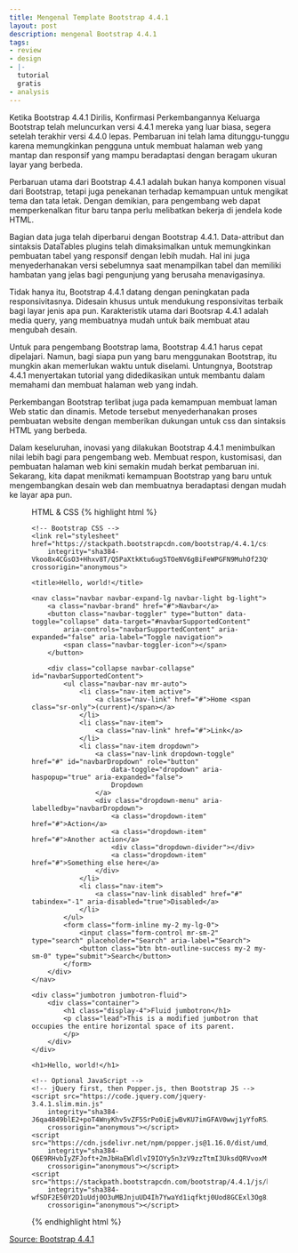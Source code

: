 ```yaml
---
title: Mengenal Template Bootstrap 4.4.1
layout: post
description: mengenal Bootstrap 4.4.1
tags:
- review
- design
- |-
  tutorial
  gratis
- analysis
---
```


Ketika Bootstrap 4.4.1 Dirilis, Konfirmasi Perkembangannya
Keluarga Bootstrap telah meluncurkan versi 4.4.1 mereka yang luar biasa, segera setelah terakhir versi 4.4.0 lepas. Pembaruan ini telah lama ditunggu-tunggu karena memungkinkan pengguna untuk membuat halaman web yang mantap dan responsif yang mampu beradaptasi dengan beragam ukuran layar yang berbeda.

Perbaruan utama dari Bootstrap 4.4.1 adalah bukan hanya komponen visual dari Bootstrap, tetapi juga penekanan terhadap kemampuan untuk mengikat tema dan tata letak. Dengan demikian, para pengembang web dapat memperkenalkan fitur baru tanpa perlu melibatkan bekerja di jendela kode HTML.

Bagian data juga telah diperbarui dengan Bootstrap 4.4.1. Data-attribut dan sintaksis DataTables plugins telah dimaksimalkan untuk memungkinkan pembuatan tabel yang responsif dengan lebih mudah. Hal ini juga menyederhanakan versi sebelumnya saat menampilkan tabel dan memiliki hambatan yang jelas bagi pengunjung yang berusaha menavigasinya.

Tidak hanya itu, Bootstrap 4.4.1 datang dengan peningkatan pada responsivitasnya. Didesain khusus untuk mendukung responsivitas terbaik bagi layar jenis apa pun. Karakteristik utama dari Bootsrap 4.4.1 adalah media query, yang membuatnya mudah untuk baik membuat atau mengubah desain.

Untuk para pengembang Bootstrap lama, Bootstrap 4.4.1 harus cepat dipelajari. Namun, bagi siapa pun yang baru menggunakan Bootstrap, itu mungkin akan memerlukan waktu untuk diselami. Untungnya, Bootstrap 4.4.1 menyertakan tutorial yang didedikasikan untuk membantu dalam memahami dan membuat halaman web yang indah.

Perkembangan Bootstrap terlibat juga pada kemampuan membuat laman Web static dan dinamis. Metode tersebut menyederhanakan proses pembuatan website dengan memberikan dukungan untuk css dan sintaksis HTML yang berbeda.

Dalam keseluruhan, inovasi yang dilakukan Bootstrap 4.4.1 menimbulkan nilai lebih bagi para pengembang web. Membuat respon, kustomisasi, dan pembuatan halaman web kini semakin mudah berkat pembaruan ini. Sekarang, kita dapat menikmati kemampuan Bootstrap yang baru untuk mengembangkan desain web dan membuatnya beradaptasi dengan mudah ke layar apa pun.


<figure class="highlight"><span class="code-pil"><i class="fa fa-code font-weight-bold" aria-hidden="true"></i>
    HTML &amp; CSS</span>
{% highlight html %}
<!doctype html>
<html lang="en">

<head>
    <!-- Required meta tags -->
    <meta charset="utf-8">
    <meta name="viewport" content="width=device-width, initial-scale=1, shrink-to-fit=no">

    <!-- Bootstrap CSS -->
    <link rel="stylesheet" href="https://stackpath.bootstrapcdn.com/bootstrap/4.4.1/css/bootstrap.min.css"
        integrity="sha384-Vkoo8x4CGsO3+Hhxv8T/Q5PaXtkKtu6ug5TOeNV6gBiFeWPGFN9MuhOf23Q9Ifjh" crossorigin="anonymous">

    <title>Hello, world!</title>
</head>

<body>

    <nav class="navbar navbar-expand-lg navbar-light bg-light">
        <a class="navbar-brand" href="#">Navbar</a>
        <button class="navbar-toggler" type="button" data-toggle="collapse" data-target="#navbarSupportedContent"
            aria-controls="navbarSupportedContent" aria-expanded="false" aria-label="Toggle navigation">
            <span class="navbar-toggler-icon"></span>
        </button>

        <div class="collapse navbar-collapse" id="navbarSupportedContent">
            <ul class="navbar-nav mr-auto">
                <li class="nav-item active">
                    <a class="nav-link" href="#">Home <span class="sr-only">(current)</span></a>
                </li>
                <li class="nav-item">
                    <a class="nav-link" href="#">Link</a>
                </li>
                <li class="nav-item dropdown">
                    <a class="nav-link dropdown-toggle" href="#" id="navbarDropdown" role="button"
                        data-toggle="dropdown" aria-haspopup="true" aria-expanded="false">
                        Dropdown
                    </a>
                    <div class="dropdown-menu" aria-labelledby="navbarDropdown">
                        <a class="dropdown-item" href="#">Action</a>
                        <a class="dropdown-item" href="#">Another action</a>
                        <div class="dropdown-divider"></div>
                        <a class="dropdown-item" href="#">Something else here</a>
                    </div>
                </li>
                <li class="nav-item">
                    <a class="nav-link disabled" href="#" tabindex="-1" aria-disabled="true">Disabled</a>
                </li>
            </ul>
            <form class="form-inline my-2 my-lg-0">
                <input class="form-control mr-sm-2" type="search" placeholder="Search" aria-label="Search">
                <button class="btn btn-outline-success my-2 my-sm-0" type="submit">Search</button>
            </form>
        </div>
    </nav>

    <div class="jumbotron jumbotron-fluid">
        <div class="container">
            <h1 class="display-4">Fluid jumbotron</h1>
            <p class="lead">This is a modified jumbotron that occupies the entire horizontal space of its parent.
            </p>
        </div>
    </div>

    <h1>Hello, world!</h1>

    <!-- Optional JavaScript -->
    <!-- jQuery first, then Popper.js, then Bootstrap JS -->
    <script src="https://code.jquery.com/jquery-3.4.1.slim.min.js"
        integrity="sha384-J6qa4849blE2+poT4WnyKhv5vZF5SrPo0iEjwBvKU7imGFAV0wwj1yYfoRSJoZ+n"
        crossorigin="anonymous"></script>
    <script src="https://cdn.jsdelivr.net/npm/popper.js@1.16.0/dist/umd/popper.min.js"
        integrity="sha384-Q6E9RHvbIyZFJoft+2mJbHaEWldlvI9IOYy5n3zV9zzTtmI3UksdQRVvoxMfooAo"
        crossorigin="anonymous"></script>
    <script src="https://stackpath.bootstrapcdn.com/bootstrap/4.4.1/js/bootstrap.min.js"
        integrity="sha384-wfSDF2E50Y2D1uUdj0O3uMBJnjuUD4Ih7YwaYd1iqfktj0Uod8GCExl3Og8ifwB6"
        crossorigin="anonymous"></script>
</body>

</html>
{% endhighlight html %}
</figure>

[Source: Bootstrap 4.4.1](https://getbootstrap.com/docs/4.4/about/overview/)
